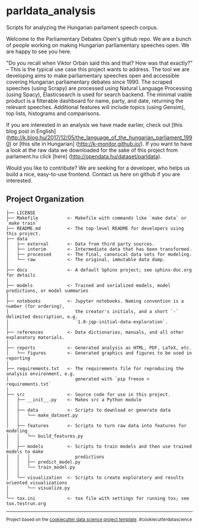 parldata_analysis
==============================

Scripts for analyzing the Hungarian parlament speech corpus.

Welcome to the Parliamentary Debates Open's github repo. We are a bunch of people working on making Hungarian parliamentary speeches open. We are happy to see you here.

"Do you recall when Viktor Orbán said this and that? How was that exactly?" – This is the typical use case this project wants to address. The tool we are developing aims to make parliamentary speeches open and accessible covering Hungarian parliamentary debates since 1990. The scraped speeches (using Scrapy) are processed using Natural Language Processing (using Spacy), Elasticsearch is used for search backend. The minimal viable product is a filterable dashboard for name, party, and date, returning the relevant speeches. Additional features will include topics (using Gensim), top lists, histograms and comparisons.

If you are interested in an analysis we have made earlier, check out [this blog post in English] (http://k.blog.hu/2017/12/05/the_language_of_the_hungarian_parliament_1990) or [this site in Hungarian] (http://k-monitor.github.io/). If you want to have a look at the raw data we downloaded for the sake of this project from parlament.hu click [here] (http://opendata.hu/dataset/parldata).

Would you like to contribute? We are seeking for a developer, who helps us build a nice, easy-to-use frontend. Contact us here on github if you are interested.

Project Organization
------------

    ├── LICENSE
    ├── Makefile           <- Makefile with commands like `make data` or `make train`
    ├── README.md          <- The top-level README for developers using this project.
    ├── data
    │   ├── external       <- Data from third party sources.
    │   ├── interim        <- Intermediate data that has been transformed.
    │   ├── processed      <- The final, canonical data sets for modeling.
    │   └── raw            <- The original, immutable data dump.
    │
    ├── docs               <- A default Sphinx project; see sphinx-doc.org for details
    │
    ├── models             <- Trained and serialized models, model predictions, or model summaries
    │
    ├── notebooks          <- Jupyter notebooks. Naming convention is a number (for ordering),
    │                         the creator's initials, and a short `-` delimited description, e.g.
    │                         `1.0-jqp-initial-data-exploration`.
    │
    ├── references         <- Data dictionaries, manuals, and all other explanatory materials.
    │
    ├── reports            <- Generated analysis as HTML, PDF, LaTeX, etc.
    │   └── figures        <- Generated graphics and figures to be used in reporting
    │
    ├── requirements.txt   <- The requirements file for reproducing the analysis environment, e.g.
    │                         generated with `pip freeze > requirements.txt`
    │
    ├── src                <- Source code for use in this project.
    │   ├── __init__.py    <- Makes src a Python module
    │   │
    │   ├── data           <- Scripts to download or generate data
    │   │   └── make_dataset.py
    │   │
    │   ├── features       <- Scripts to turn raw data into features for modeling
    │   │   └── build_features.py
    │   │
    │   ├── models         <- Scripts to train models and then use trained models to make
    │   │   │                 predictions
    │   │   ├── predict_model.py
    │   │   └── train_model.py
    │   │
    │   └── visualization  <- Scripts to create exploratory and results oriented visualizations
    │       └── visualize.py
    │
    └── tox.ini            <- tox file with settings for running tox; see tox.testrun.org


--------

<p><small>Project based on the <a target="_blank" href="https://drivendata.github.io/cookiecutter-data-science/">cookiecutter data science project template</a>. #cookiecutterdatascience</small></p>
